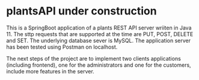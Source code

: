 # plantsAPI under construction

This is a SpringBoot application of a plants REST API server wriiten in Java 11. The sttp requests that are supported at the time are PUT, POST, DELETE and SET. The underlying database sever is MySQL. The application server has been tested using Postman on localhost.

The next steps of the project are to implement two clients applications (including frontend), one for the administrators and one for the customers, include more features in the server.
